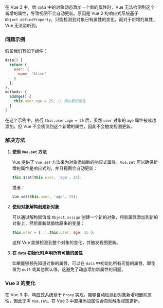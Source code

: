 在 Vue 2 中，给 `data` 中的对象动态添加一个新的属性时，Vue 无法检测到这个新增的属性，导致视图不会自动更新。原因是 Vue 2 的响应式系统基于 `Object.defineProperty`，只能检测到对象已有属性的变化，而对于新增的属性，Vue 无法监听到。

### 问题示例

假设我们有如下组件：

```javascript
data() {
  return {
    user: {
      name: 'Alice'
    }
  };
},
methods: {
  addAge() {
    this.user.age = 25; // 添加新的属性
  }
}
```

在这个示例中，执行 `this.user.age = 25` 后，虽然 `user` 对象的 `age` 属性被成功添加，但 Vue 不会侦测到这个新增的属性，因此不会触发视图更新。

### 解决方法

1. **使用 `Vue.set` 方法**

   Vue 提供了 `Vue.set` 方法来为对象添加新的响应式属性。`Vue.set` 可以确保新增的属性是响应式的，并且视图会自动更新：

   ```javascript
   this.$set(this.user, 'age', 25);
   ```

   或者：

   ```javascript
   Vue.set(this.user, 'age', 25);
   ```

2. **使用对象解构创建新对象**

   可以通过解构赋值或 `Object.assign` 创建一个新的对象，将新属性添加到新的对象上，然后重新赋值给原来的变量：

   ```javascript
   this.user = { ...this.user, age: 25 };
   ```

   这样 Vue 能够检测到整个对象的变化，并触发视图更新。

3. **在 `data` 初始化时声明所有可能的属性**

   如果能够预先知道对象的属性，可以在 `data` 中初始化所有可能的属性，即使值为 `null` 或其他默认值。这避免了动态添加新属性的问题。

### Vue 3 的变化

在 Vue 3 中，响应式系统基于 `Proxy` 实现，能够自动检测到对象新增和删除属性，因此无需 `Vue.set`。在 Vue 3 中直接添加属性会自动触发视图更新。